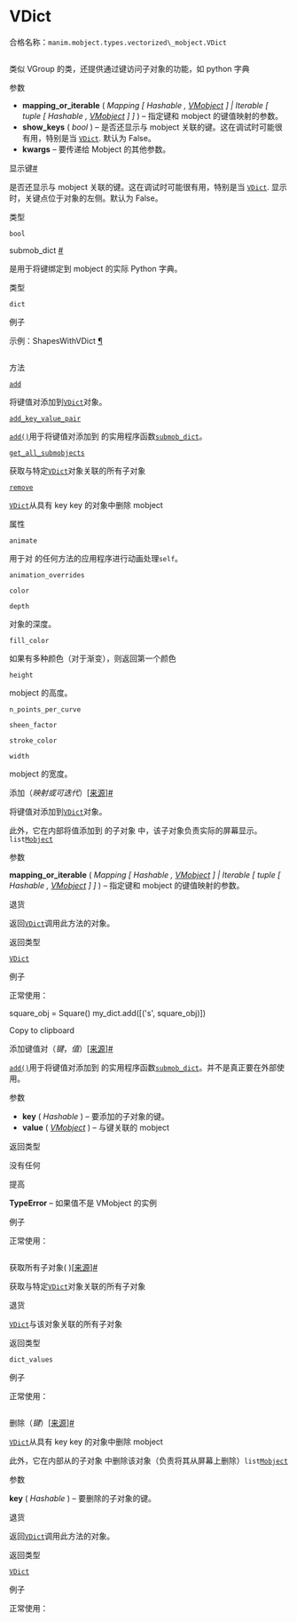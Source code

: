 # VDict

合格名称：`manim.mobject.types.vectorized\_mobject.VDict`


```py

```

类似 VGroup 的类，还提供通过键访问子对象的功能，如 python 字典

参数

- **mapping_or_iterable** ( _Mapping_ _\[_ _Hashable_ _,_ [_VMobject_](manim.mobject.types.vectorized_mobject.VMobject.html#manim.mobject.types.vectorized_mobject.VMobject "manim.mobject.types.vectorized_mobject.VMobject") _\]_ _|_ _Iterable_ _\[_ _tuple_ _\[_ _Hashable_ _,_ [_VMobject_](manim.mobject.types.vectorized_mobject.VMobject.html#manim.mobject.types.vectorized_mobject.VMobject "manim.mobject.types.vectorized_mobject.VMobject") _\]_ _\]_ ) – 指定键和 mobject 的键值映射的参数。
- **show_keys** ( _bool_ ) – 是否还显示与 mobject 关联的键。这在调试时可能很有用，特别是当 [`VDict`](#manim.mobject.types.vectorized_mobject.VDict "manim.mobject.types.vectorized_mobject.VDict"). 默认为 False。
- **kwargs** – 要传递给 Mobject 的其他参数。

显示键[#](#manim.mobject.types.vectorized_mobject.VDict.show_keys "此定义的固定链接")

是否还显示与 mobject 关联的键。这在调试时可能很有用，特别是当 [`VDict`](#manim.mobject.types.vectorized_mobject.VDict "manim.mobject.types.vectorized_mobject.VDict"). 显示时，关键点位于对象的左侧。默认为 False。

类型

`bool`

submob_dict [#](#manim.mobject.types.vectorized_mobject.VDict.submob_dict "此定义的固定链接")

是用于将键绑定到 mobject 的实际 Python 字典。

类型

`dict`

例子

示例：ShapesWithVDict [¶](#shapeswithvdict)

```py

```


方法

[`add`](#manim.mobject.types.vectorized_mobject.VDict.add "manim.mobject.types.vectorized_mobject.VDict.add")

将键值对添加到[`VDict`](#manim.mobject.types.vectorized_mobject.VDict "manim.mobject.types.vectorized_mobject.VDict")对象。

[`add_key_value_pair`](#manim.mobject.types.vectorized_mobject.VDict.add_key_value_pair "manim.mobject.types.vectorized_mobject.VDict.add_key_value_pair")

[`add()`](#manim.mobject.types.vectorized_mobject.VDict.add "manim.mobject.types.vectorized_mobject.VDict.add")用于将键值对添加到 的实用程序函数[`submob_dict`](#manim.mobject.types.vectorized_mobject.VDict.submob_dict "manim.mobject.types.vectorized_mobject.VDict.submob_dict")。

[`get_all_submobjects`](#manim.mobject.types.vectorized_mobject.VDict.get_all_submobjects "manim.mobject.types.vectorized_mobject.VDict.get_all_submobjects")

获取与特定[`VDict`](#manim.mobject.types.vectorized_mobject.VDict "manim.mobject.types.vectorized_mobject.VDict")对象关联的所有子对象

[`remove`](#manim.mobject.types.vectorized_mobject.VDict.remove "manim.mobject.types.vectorized_mobject.VDict.remove")

[`VDict`](#manim.mobject.types.vectorized_mobject.VDict "manim.mobject.types.vectorized_mobject.VDict")从具有 key key 的对象中删除 mobject

属性

`animate`

用于对 的任何方法的应用程序进行动画处理`self`。

`animation_overrides`

`color`

`depth`

对象的深度。

`fill_color`

如果有多种颜色（对于渐变），则返回第一个颜色

`height`

mobject 的高度。

`n_points_per_curve`

`sheen_factor`

`stroke_color`

`width`

mobject 的宽度。

添加（_映射或可迭代_）[\[来源\]](../_modules/manim/mobject/types/vectorized_mobject.html#VDict.add)[#](#manim.mobject.types.vectorized_mobject.VDict.add "此定义的固定链接")

将键值对添加到[`VDict`](#manim.mobject.types.vectorized_mobject.VDict "manim.mobject.types.vectorized_mobject.VDict")对象。

此外，它在内部将值添加到 的子对象 中，该子对象负责实际的屏幕显示。`list`[`Mobject`](manim.mobject.mobject.Mobject.html#manim.mobject.mobject.Mobject "manim.mobject.mobject.Mobject")

参数

**mapping_or_iterable** ( _Mapping_ _\[_ _Hashable_ _,_ [_VMobject_](manim.mobject.types.vectorized_mobject.VMobject.html#manim.mobject.types.vectorized_mobject.VMobject "manim.mobject.types.vectorized_mobject.VMobject") _\]_ _|_ _Iterable_ _\[_ _tuple_ _\[_ _Hashable_ _,_ [_VMobject_](manim.mobject.types.vectorized_mobject.VMobject.html#manim.mobject.types.vectorized_mobject.VMobject "manim.mobject.types.vectorized_mobject.VMobject") _\]_ _\]_ ) – 指定键和 mobject 的键值映射的参数。

退货

返回[`VDict`](#manim.mobject.types.vectorized_mobject.VDict "manim.mobject.types.vectorized_mobject.VDict")调用此方法的对象。

返回类型

[`VDict`](#manim.mobject.types.vectorized_mobject.VDict "manim.mobject.types.vectorized_mobject.VDict")

例子

正常使用：

square_obj = Square()
my_dict.add(\[('s', square_obj)\])

Copy to clipboard

添加键值对（_键_，_值_）[\[来源\]](../_modules/manim/mobject/types/vectorized_mobject.html#VDict.add_key_value_pair)[#](#manim.mobject.types.vectorized_mobject.VDict.add_key_value_pair "此定义的固定链接")

[`add()`](#manim.mobject.types.vectorized_mobject.VDict.add "manim.mobject.types.vectorized_mobject.VDict.add")用于将键值对添加到 的实用程序函数[`submob_dict`](#manim.mobject.types.vectorized_mobject.VDict.submob_dict "manim.mobject.types.vectorized_mobject.VDict.submob_dict")。并不是真正要在外部使用。

参数

- **key** ( _Hashable_ ) – 要添加的子对象的键。
- **value** ( [_VMobject_](manim.mobject.types.vectorized_mobject.VMobject.html#manim.mobject.types.vectorized_mobject.VMobject "manim.mobject.types.vectorized_mobject.VMobject") ) – 与键关联的 mobject

返回类型

没有任何

提高

**TypeError** – 如果值不是 VMobject 的实例

例子

正常使用：


```py

```


获取所有子对象( )[\[来源\]](../_modules/manim/mobject/types/vectorized_mobject.html#VDict.get_all_submobjects)[#](#manim.mobject.types.vectorized_mobject.VDict.get_all_submobjects "此定义的固定链接")

获取与特定[`VDict`](#manim.mobject.types.vectorized_mobject.VDict "manim.mobject.types.vectorized_mobject.VDict")对象关联的所有子对象

退货

[`VDict`](#manim.mobject.types.vectorized_mobject.VDict "manim.mobject.types.vectorized_mobject.VDict")与该对象关联的所有子对象

返回类型

`dict_values`

例子

正常使用：


```py

```

删除（_键_）[\[来源\]](../_modules/manim/mobject/types/vectorized_mobject.html#VDict.remove)[#](#manim.mobject.types.vectorized_mobject.VDict.remove "此定义的固定链接")

[`VDict`](#manim.mobject.types.vectorized_mobject.VDict "manim.mobject.types.vectorized_mobject.VDict")从具有 key key 的对象中删除 mobject

此外，它在内部从的子对象 中删除该对象（负责将其从屏幕上删除）`list`[`Mobject`](manim.mobject.mobject.Mobject.html#manim.mobject.mobject.Mobject "manim.mobject.mobject.Mobject")

参数

**key** ( _Hashable_ ) – 要删除的子对象的键。

退货

返回[`VDict`](#manim.mobject.types.vectorized_mobject.VDict "manim.mobject.types.vectorized_mobject.VDict")调用此方法的对象。

返回类型

[`VDict`](#manim.mobject.types.vectorized_mobject.VDict "manim.mobject.types.vectorized_mobject.VDict")

例子

正常使用：


```py

```
